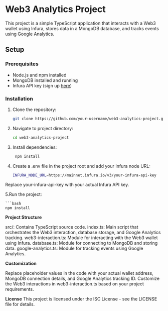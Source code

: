 # Web3 Analytics Project

This project is a simple TypeScript application that interacts with a Web3 wallet using Infura, stores data in a MongoDB database, and tracks events using Google Analytics.

## Setup

### Prerequisites

- Node.js and npm installed
- MongoDB installed and running
- Infura API key (sign up [here](https://infura.io/))

### Installation

1. Clone the repository:

   ```bash
   git clone https://github.com/your-username/web3-analytics-project.git

2. Navigate to project directory:

    ```bash
   cd web3-analytics-project

3. Install dependencies:

    ```bash
     npm install

4. Create a .env file in the project root and add your Infura node URL:

    ```bash
    INFURA_NODE_URL=https://mainnet.infura.io/v3/your-infura-api-key

Replace your-infura-api-key with your actual Infura API key.

5.Run the project:

    ```bash
    npm install


 **Project Structure**

src/: Contains TypeScript source code.
index.ts: Main script that orchestrates the Web3 interaction, database storage, and Google Analytics tracking.
web3-interaction.ts: Module for interacting with the Web3 wallet using Infura.
database.ts: Module for connecting to MongoDB and storing data.
google-analytics.ts: Module for tracking events using Google Analytics.

**Customization**

Replace placeholder values in the code with your actual wallet address, MongoDB connection details, and Google Analytics tracking ID.
Customize the Web3 interactions in web3-interaction.ts based on your project requirements.

**License**
This project is licensed under the ISC License - see the LICENSE file for details.

